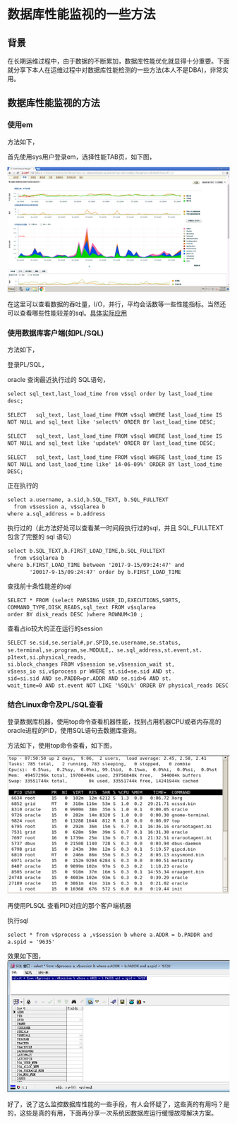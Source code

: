 # 数据库性能监视的一些方法

## 背景
在长期运维过程中，由于数据的不断累加，数据库性能优化就显得十分重要。下面就分享下本人在运维过程中对数据库性能检测的一些方法(本人不是DBA)，非常实用。

## 数据库性能监视的方法

### 使用em

方法如下，

首先使用sys用户登录em，选择性能TAB页，如下图，

 ![](image/db-g.png)

在这里可以查看数据的吞吐量，I/O，并行，平均会话数等一些性能指标。当然还可以查看哪些性能较差的sql。[具体实际应用]()


### 使用数据库客户端(如PL/SQL)

方法如下，

登录PL/SQL，

oracle 查询最近执行过的 SQL语句，

```
select sql_text,last_load_time from v$sql order by last_load_time desc;
 
SELECT   sql_text, last_load_time FROM v$sql WHERE last_load_time IS NOT NULL and sql_text like 'select%' ORDER BY last_load_time DESC;
 
SELECT   sql_text, last_load_time FROM v$sql WHERE last_load_time IS NOT NULL and sql_text like 'update%' ORDER BY last_load_time DESC;
 
SELECT   sql_text, last_load_time FROM v$sql WHERE last_load_time IS NOT NULL and last_load_time like' 14-06-09%' ORDER BY last_load_time DESC;
```

正在执行的
```
select a.username, a.sid,b.SQL_TEXT, b.SQL_FULLTEXT
  from v$session a, v$sqlarea b 
where a.sql_address = b.address 
```

执行过的（此方法好处可以查看某一时间段执行过的sql，并且 SQL_FULLTEXT 包含了完整的 sql 语句）
```
select b.SQL_TEXT,b.FIRST_LOAD_TIME,b.SQL_FULLTEXT
  from v$sqlarea b
where b.FIRST_LOAD_TIME between '2017-9-15/09:24:47' and
       '20017-9-15/09:24:47' order by b.FIRST_LOAD_TIME 
```

查找前十条性能差的sql
```
SELECT * FROM (select PARSING_USER_ID,EXECUTIONS,SORTS, 
COMMAND_TYPE,DISK_READS,sql_text FROM v$sqlarea 
order BY disk_reads DESC )where ROWNUM<10 ; 
```

查看占io较大的正在运行的session 
```
SELECT se.sid,se.serial#,pr.SPID,se.username,se.status, 
se.terminal,se.program,se.MODULE,、se.sql_address,st.event,st. 
p1text,si.physical_reads, 
si.block_changes FROM v$session se,v$session_wait st, 
v$sess_io si,v$process pr WHERE st.sid=se.sid AND st. 
sid=si.sid AND se.PADDR=pr.ADDR AND se.sid>6 AND st. 
wait_time=0 AND st.event NOT LIKE '%SQL%' ORDER BY physical_reads DESC
```

### 结合Linux命令及PL/SQL查看

登录数据库机器，使用top命令查看机器性能，找到占用机器CPU或者内存高的oracle进程的PID，使用SQL语句去数据库查询。

方法如下，使用top命令查看，如下图，

 ![](image/db-i.png)

 再使用PLSQL 查看PID对应的那个客户端机器

 执行sql
 ```
 select * from v$process a ,v$session b where a.ADDR = b.PADDR and a.spid = '9635'
 ```

 效果如下图，
 ![](image/db-j.png)


好了，说了这么监控数据库性能的一些手段，有人会怀疑了，这些真的有用吗？是的，这些是真的有用，下面再分享一次系统因数据库运行缓慢故障解决方案。